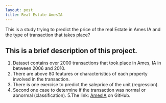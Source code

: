 ```yaml
---
layout: post
title: Real Estate AmesIA
---
```

This is a study trying to predict the price of the real Estate in Ames IA and the type of transaction that takes place?

## This is a brief description of this project.
  1. Dataset contains over 2000 transactions that took place in Ames, IA in between 2006 and 2010.
  2. There are above 80 features or characteristics of each property involved in the transaction.
  3. There is one exercise to predict the saleprice of the unit (regression).
  4. Second one case to determine if the transaction was normal or abnormal (classification).
  5.The link: [AmesIA](https://github.com/AlexChicote/AmesIA) on GitHub.
  
